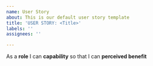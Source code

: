 ```yaml
---
name: User Story
about: This is our default user story template
title: 'USER STORY: <Title>'
labels: ''
assignees: ''

---
```


As a **role** I can **capability** so that I can **perceived benefit**
